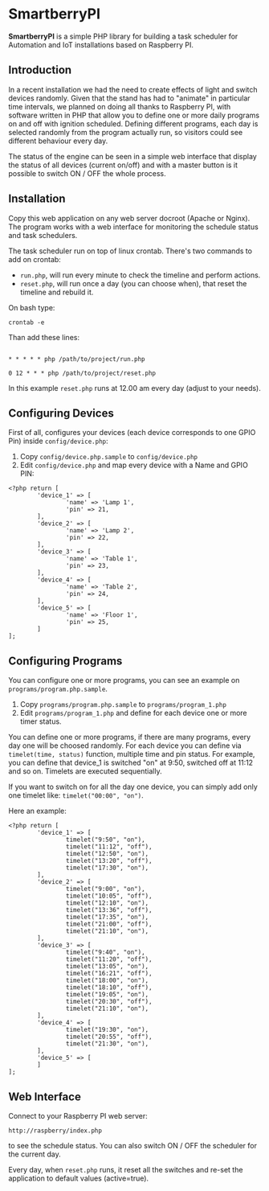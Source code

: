 SmartberryPI
========

**SmartberryPI** is a simple PHP library for building a task scheduler for Automation and IoT installations based on Raspberry PI.


Introduction
----

In a recent installation we had the need to create effects of light and switch devices randomly.
Given that the stand has had to "animate" in particular time intervals, we planned on doing all thanks to Raspberry PI, with software written in PHP that allow you to define one or more daily programs on and off with ignition scheduled.
Defining different programs, each day is selected randomly from the program actually run, so visitors could see different behaviour every day.

The status of the engine can be seen in a simple web interface that display the status of all devices (current on/off) and with a master button is it possible to switch ON / OFF the whole process.


Installation
----

Copy this web application on any web server docroot (Apache or Nginx).
The program works with a web interface for monitoring the schedule status and task schedulers.

The task scheduler run on top of linux crontab. There's two commands to add on crontab: 

* `run.php`, will run every minute to check the timeline and perform actions.
* `reset.php`, will run once a day (you can choose when), that reset the timeline and rebuild it.

On bash type:

`crontab -e`

Than add these lines:

```

* * * * * php /path/to/project/run.php

0 12 * * * php /path/to/project/reset.php

```

In this example `reset.php` runs at 12.00 am every day (adjust to your needs).


Configuring Devices
----

First of all, configures your devices (each device corresponds to one GPIO Pin) inside `config/device.php`:

1. Copy `config/device.php.sample` to `config/device.php`
2. Edit `config/device.php` and map every device with a Name and GPIO PIN:


```
<?php return [
        'device_1' => [
                'name' => 'Lamp 1',
                'pin' => 21,
        ],
        'device_2' => [
                'name' => 'Lamp 2',
                'pin' => 22,
        ],
        'device_3' => [
                'name' => 'Table 1',
                'pin' => 23,
        ],
        'device_4' => [
                'name' => 'Table 2',
                'pin' => 24,
        ],
        'device_5' => [
                'name' => 'Floor 1',
                'pin' => 25,
        ]
];
```


Configuring Programs
----

You can configure one or more programs, you can see an example on `programs/program.php.sample`.

1. Copy `programs/program.php.sample` to `programs/program_1.php`
2. Edit `programs/program_1.php` and define for each device one or more timer status.

You can define one or more programs, if there are many programs, every day one will be choosed randomly.
For each device you can define via `timelet(time, status)` function, multiple time and pin status.
For example, you can define that device_1 is switched "on" at 9:50, switched off at 11:12 and so on.
Timelets are executed sequentially.

If you want to switch on for all the day one device, you can simply add only one timelet like: `timelet("00:00", "on")`.

Here an example:

```
<?php return [
        'device_1' => [
                timelet("9:50", "on"),
                timelet("11:12", "off"),
                timelet("12:50", "on"),
                timelet("13:20", "off"),
                timelet("17:30", "on"),
        ],
        'device_2' => [
                timelet("9:00", "on"),
                timelet("10:05", "off"),
                timelet("12:10", "on"),
                timelet("13:36", "off"),
                timelet("17:35", "on"),
                timelet("21:00", "off"),
                timelet("21:10", "on"),
        ],
        'device_3' => [
                timelet("9:40", "on"),
                timelet("11:20", "off"),
                timelet("13:05", "on"),
                timelet("16:21", "off"),
                timelet("18:00", "on"),
                timelet("18:10", "off"),
                timelet("19:05", "on"),
                timelet("20:30", "off"),
                timelet("21:10", "on"),
        ],
        'device_4' => [
                timelet("19:30", "on"),
                timelet("20:55", "off"),
                timelet("21:30", "on"),
        ],
        'device_5' => [
        ]
];
```


Web Interface
----

Connect to your Raspberry PI web server:

`http://raspberry/index.php`

to see the schedule status.
You can also switch ON / OFF the scheduler for the current day.

Every day, when `reset.php` runs, it reset all the switches and re-set the application to default values (active=true).

